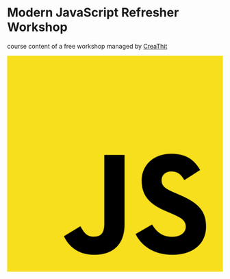 
# Modern JavaScript Refresher Workshop

course content of a free workshop managed by [CreaThit](https://www.facebook.com/creathit.mm/)




![JavaScript](https://raw.githubusercontent.com/thethmuu/js-public-workshop/main/favicon.svg)

